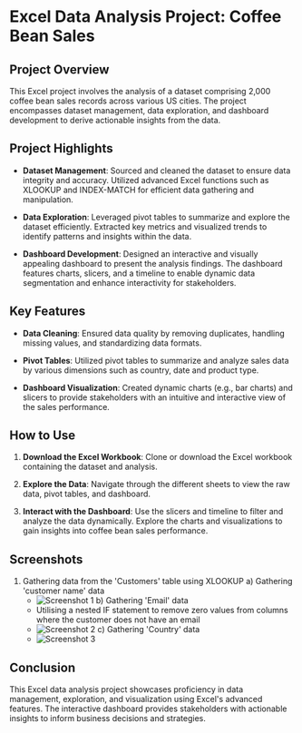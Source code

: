 # Excel Data Analysis Project: Coffee Bean Sales

## Project Overview

This Excel project involves the analysis of a dataset comprising 2,000 coffee bean sales records across various US cities. The project encompasses dataset management, data exploration, and dashboard development to derive actionable insights from the data.

## Project Highlights

- **Dataset Management**: Sourced and cleaned the dataset to ensure data integrity and accuracy. Utilized advanced Excel functions such as XLOOKUP and INDEX-MATCH for efficient data gathering and manipulation.

- **Data Exploration**: Leveraged pivot tables to summarize and explore the dataset efficiently. Extracted key metrics and visualized trends to identify patterns and insights within the data.

- **Dashboard Development**: Designed an interactive and visually appealing dashboard to present the analysis findings. The dashboard features charts, slicers, and a timeline to enable dynamic data segmentation and enhance interactivity for stakeholders.

## Key Features

- **Data Cleaning**: Ensured data quality by removing duplicates, handling missing values, and standardizing data formats.
  
- **Pivot Tables**: Utilized pivot tables to summarize and analyze sales data by various dimensions such as country, date and product type.
  
- **Dashboard Visualization**: Created dynamic charts (e.g., bar charts) and slicers to provide stakeholders with an intuitive and interactive view of the sales performance.

## How to Use

1. **Download the Excel Workbook**: Clone or download the Excel workbook containing the dataset and analysis.
   
2. **Explore the Data**: Navigate through the different sheets to view the raw data, pivot tables, and dashboard.
   
3. **Interact with the Dashboard**: Use the slicers and timeline to filter and analyze the data dynamically. Explore the charts and visualizations to gain insights into coffee bean sales performance.

## Screenshots

1. Gathering data from the 'Customers' table using XLOOKUP
  a) Gathering 'customer name' data
      - ![Screenshot 1](screenshots/Picture1.png)
  b) Gathering 'Email' data
      - Utilising a nested IF statement to remove zero values from columns where the customer does not have an email
      - ![Screenshot 2](screenshots/Picture2.png)
  c) Gathering 'Country' data
      - ![Screenshot 3](screenshots/Picture3.png)





## Conclusion

This Excel data analysis project showcases proficiency in data management, exploration, and visualization using Excel's advanced features. The interactive dashboard provides stakeholders with actionable insights to inform business decisions and strategies.

